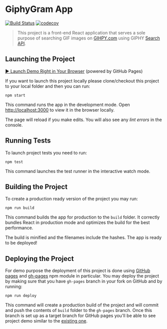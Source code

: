 # GiphyGram App

[![Build Status](https://travis-ci.org/trekhleb/giphygram.svg?branch=master)](https://travis-ci.org/trekhleb/giphygram)
[![codecov](https://codecov.io/gh/trekhleb/giphygram/branch/master/graph/badge.svg)](https://codecov.io/gh/trekhleb/giphygram)

> This project is a front-end React application that serves a sole purpose of searching GIF images on [GIHPY.com](https://giphy.com/) using GIPHY [Search API](https://developers.giphy.com/docs/#search-endpoint).

## Launching the Project

[▶︎ Launch Demo Right in Your Browser](https://trekhleb.github.io/giphygram/) (powered by GitHub Pages)

If you want to launch this project locally please clone/checkout this project to your local folder and then you can run:

`npm start`

This command runs the app in the development mode. Open [http://localhost:3000](http://localhost:3000) to view it in the browser locally.

The page will reload if you make edits. You will also see any _lint errors_ in the console.

## Running Tests

To launch project tests you need to run:

`npm test`

This command launches the test runner in the interactive watch mode.

## Building the Project

To create a production ready version of the project you may run: 

`npm run build`

This command builds the app for production to the `build` folder. It correctly bundles React in production mode and optimizes the build for the best performance.

The build is minified and the filenames include the hashes. The app is ready to be deployed!

## Deploying the Project

For demo purpose the deployment of this project is done using [GitHub pages](https://pages.github.com/) and [gh-pages](https://www.npmjs.com/package/gh-pages) npm module in particular. You may deploy the project by making sure that you have `gh-pages` branch in your fork on GitHub and by running:

`npm run deploy`

This command will create a production build of the project and will commit and push the contents of `build` folder to the `gh-pages` branch. Once this branch is set up as a target branch for GitHub pages you'll be able to see project demo similar to the [existing one](https://trekhleb.github.io/giphygram/).

